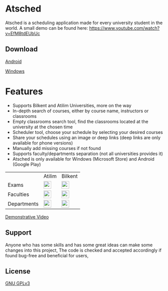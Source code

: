 # Atsched

Atsched is a scheduling application made for every university student in the world. A small demo can be found here: https://www.youtube.com/watch?v=EfM8tdEUbUc

## Download

[Android](https://play.google.com/store/apps/details?id=amkieh.hasan.atsched&hl=en&gl=US)

[Windows](https://apps.microsoft.com/store/detail/atsched/9NQ6G0L7FTG2)
 
# Features

- Supports Bilkent and Atilim Universities, more on the way
- In-depth search of courses, either by course name, instructors or classrooms
- Empty classrooms search tool, find the classrooms located at the university at the chosen time
- Scheduler tool, choose your schedule by selecting your desired courses
- Share your schedules using an image or deep links (deep links are only available for phone versions)
- Manually add missing courses if not found
- Supports faculty/departments separation (not all universities provides it)
- Atsched is only available for Windows (Microsoft Store) and Android (Google Play)

<table>
  <tr>
    <td></td>
    <td>Atilim</td>
    <td>Bilkent</td>
  </tr>
  <tr>
    <td>Exams</td>
    <td><img src="https://user-images.githubusercontent.com/46199105/212768267-fde7d996-35a2-41aa-b083-de2352bc972f.png" width="24" height="24"></td>
    <td><img src="https://user-images.githubusercontent.com/46199105/212768351-59f21b61-1422-4b4f-bfa7-f8de66bec6d4.png" width="24" height="24"></td>
  </tr>
  <tr>
    <td>Faculties</td>
    <td><img src="https://user-images.githubusercontent.com/46199105/212768267-fde7d996-35a2-41aa-b083-de2352bc972f.png" width="24" height="24"></td>
    <td><img src="https://user-images.githubusercontent.com/46199105/212768351-59f21b61-1422-4b4f-bfa7-f8de66bec6d4.png" width="24" height="24"></td>
  </tr>
  <tr>
    <td>Departments</td>
    <td><img src="https://user-images.githubusercontent.com/46199105/212768267-fde7d996-35a2-41aa-b083-de2352bc972f.png" width="24" height="24"></td>
    <td><img src="https://user-images.githubusercontent.com/46199105/212768351-59f21b61-1422-4b4f-bfa7-f8de66bec6d4.png" width="24" height="24"></td>
  </tr>
</table>

[Demonstrative Video](https://www.youtube.com/watch?v=LldHI16tvtY)

## Support

Anyone who has some skills and has some great ideas can make some changes into this project,
The code is checked and accepted accordingly if found bug-free and beneficial for users,

## License

[GNU GPLv3](LICENSE)
